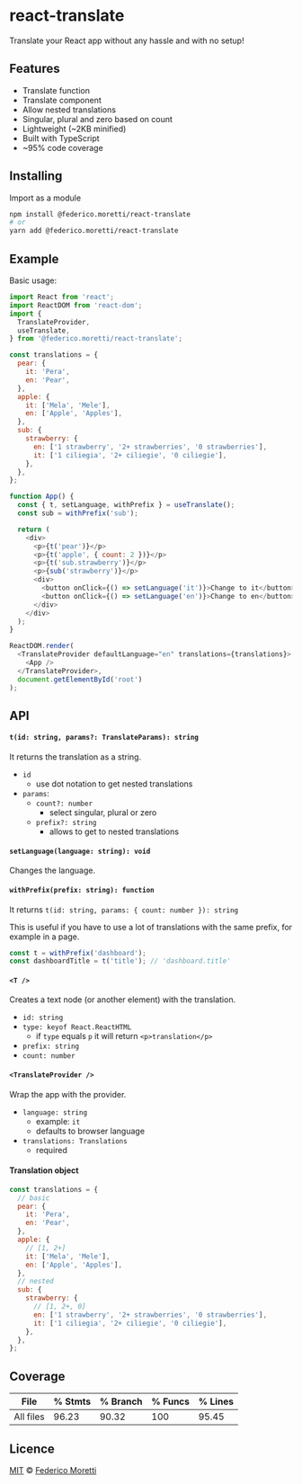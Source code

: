 # react-translate

Translate your React app without any hassle and with no setup!

## Features

- Translate function
- Translate component
- Allow nested translations
- Singular, plural and zero based on count
- Lightweight (~2KB minified)
- Built with TypeScript
- ~95% code coverage

## Installing

Import as a module

```bash
npm install @federico.moretti/react-translate
# or
yarn add @federico.moretti/react-translate
```

## Example

Basic usage:

```js
import React from 'react';
import ReactDOM from 'react-dom';
import {
  TranslateProvider,
  useTranslate,
} from '@federico.moretti/react-translate';

const translations = {
  pear: {
    it: 'Pera',
    en: 'Pear',
  },
  apple: {
    it: ['Mela', 'Mele'],
    en: ['Apple', 'Apples'],
  },
  sub: {
    strawberry: {
      en: ['1 strawberry', '2+ strawberries', '0 strawberries'],
      it: ['1 ciliegia', '2+ ciliegie', '0 ciliegie'],
    },
  },
};

function App() {
  const { t, setLanguage, withPrefix } = useTranslate();
  const sub = withPrefix('sub');

  return (
    <div>
      <p>{t('pear')}</p>
      <p>{t('apple', { count: 2 })}</p>
      <p>{t('sub.strawberry')}</p>
      <p>{sub('strawberry')}</p>
      <div>
        <button onClick={() => setLanguage('it')}>Change to it</button>
        <button onClick={() => setLanguage('en')}>Change to en</button>
      </div>
    </div>
  );
}

ReactDOM.render(
  <TranslateProvider defaultLanguage="en" translations={translations}>
    <App />
  </TranslateProvider>,
  document.getElementById('root')
);
```

## API

#### `t(id: string, params?: TranslateParams): string`

It returns the translation as a string.

- `id`
  - use dot notation to get nested translations
- `params`:
  - `count?: number`
    - select singular, plural or zero
  - `prefix?: string`
    - allows to get to nested translations

#### `setLanguage(language: string): void`

Changes the language.

#### `withPrefix(prefix: string): function`

It returns `t(id: string, params: { count: number }): string`

This is useful if you have to use a lot of translations with the same prefix, for example in a page.

```js
const t = withPrefix('dashboard');
const dashboardTitle = t('title'); // 'dashboard.title'
```

#### `<T />`

Creates a text node (or another element) with the translation.

- `id: string`
- `type: keyof React.ReactHTML`
  - if `type` equals `p` it will return `<p>translation</p>`
- `prefix: string`
- `count: number`

#### `<TranslateProvider />`

Wrap the app with the provider.

- `language: string`
  - example: `it`
  - defaults to browser language
- `translations: Translations`
  - required

#### Translation object

```js
const translations = {
  // basic
  pear: {
    it: 'Pera',
    en: 'Pear',
  },
  apple: {
    // [1, 2+]
    it: ['Mela', 'Mele'],
    en: ['Apple', 'Apples'],
  },
  // nested
  sub: {
    strawberry: {
      // [1, 2+, 0]
      en: ['1 strawberry', '2+ strawberries', '0 strawberries'],
      it: ['1 ciliegia', '2+ ciliegie', '0 ciliegie'],
    },
  },
};
```

## Coverage

| File      | % Stmts | % Branch | % Funcs | % Lines |
| --------- | ------- | -------- | ------- | ------- |
| All files | 96.23   | 90.32    | 100     | 95.45   |

## Licence

[MIT](LICENSE) © [Federico Moretti](https://www.federicomoretti.dev)
